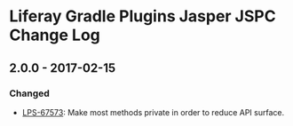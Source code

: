 # Liferay Gradle Plugins Jasper JSPC Change Log

## 2.0.0 - 2017-02-15

### Changed
- [LPS-67573]: Make most methods private in order to reduce API surface.

[LPS-67573]: https://issues.liferay.com/browse/LPS-67573